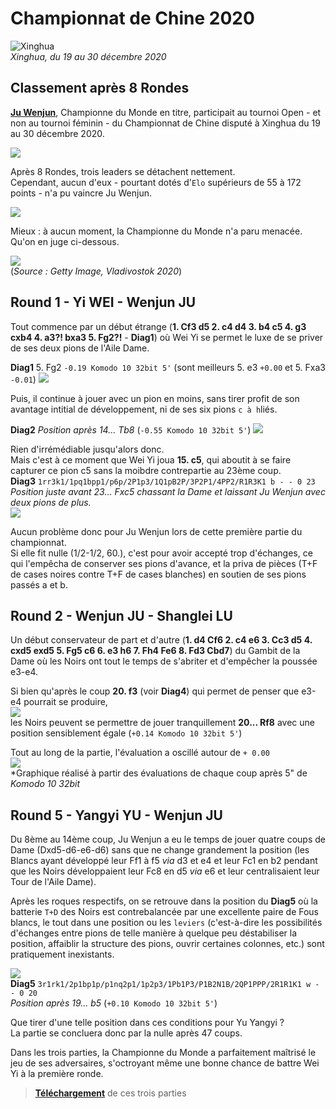 # Championnat de Chine 2020

![Xinghua](https://dynamic-media-cdn.tripadvisor.com/media/photo-o/12/e6/9d/97/wujindang-scenic-resort.jpg?w=1000&h=-1&s=1)  
*Xinghua, du 19 au 30 décembre 2020*


## Classement après 8 Rondes

[**Ju Wenjun**](https://en.wikipedia.org/wiki/Ju_Wenjun), Championne du Monde en titre, participait au tournoi Open - et non au tournoi féminin - du Championnat de Chine disputé à Xinghua du 19 au 30 décembre 2020.

![](Round_08.png)

Après 8 Rondes, trois leaders se détachent nettement.  
Cependant, aucun d'eux - pourtant dotés d'`Elo` supérieurs de 55 à 172 points - n'a pu vaincre Ju Wenjun.

![](Ju_Games.png)

Mieux : à aucun moment, la Championne du Monde n'a paru menacée.  
Qu'on en juge ci-dessous.

![](Ju_WCh2020.jpg)  
(*Source : Getty Image, Vladivostok 2020*)

## Round 1 - Yi WEI - Wenjun JU

Tout commence par un début étrange (**1. Cf3 d5 2. c4 d4 3. b4 c5 4. g3 cxb4 4. a3?! bxa3 5. Fg2?!** - **Diag1**) où Wei Yi se permet le luxe de se priver de ses deux pions de l'Aile Dame.

**Diag1**  5. Fg2 `-0.19 Komodo 10 32bit 5'` (sont meilleurs 5. e3 `+0.00` et 5. Fxa3 `-0.01`)
![](Diag1_ChCHN2020.png)  

Puis, il continue à jouer avec un pion en moins, sans tirer profit de son avantage intitial de développement, ni de ses six pions `c à h`liés.

**Diag2** *Position après 14... Tb8*  (`-0.55 Komodo 10 32bit 5'`)
![](Diag2_ChCHN2020.png)  

Rien d'irrémédiable jusqu'alors donc.  
Mais c'est à ce moment que Wei Yi joua **15. c5**, qui aboutit à se faire capturer ce pion c5 sans la moibdre contrepartie au 23ème coup.  
**Diag3** `1rr3k1/1pq1bpp1/p6p/2P1p3/1Q1pB2P/3P2P1/4PP2/R1R3K1 b - - 0 23`  
*Position juste avant 23... Fxc5 chassant la Dame et laissant Ju Wenjun avec deux pions de plus.*   
![](Diag3_ChCHN2020.png)   

Aucun problème donc pour Ju Wenjun lors de cette première partie du championnat.  
Si elle fit nulle (1/2-1/2, 60.), c'est pour avoir accepté trop d'échanges, ce qui l'empêcha de conserver ses pions d'avance, et la priva de pièces (T+F de cases noires contre T+F de cases blanches) en soutien de ses pions passés a et b.

## Round 2 - Wenjun JU - Shanglei LU

Un début conservateur de part et d'autre (**1. d4 Cf6 2. c4 e6 3. Cc3 d5 4. cxd5 exd5 5. Fg5 c6 6. e3 h6 7. Fh4 Fe6 8. Fd3 Cbd7**) du Gambit de la Dame où les Noirs ont tout le temps de s'abriter et d'empêcher la poussée e3-e4.

Si bien qu'après le coup **20. f3** (voir **Diag4**) qui permet de penser que e3-e4 pourrait se produire,  
![](Diag4_ChCHN2020.png)  
les Noirs peuvent se permettre de jouer tranquillement **20... Rf8** avec une position sensiblement égale (`+0.14 Komodo 10 32bit 5'`)

Tout au long de la partie, l'évaluation a oscillé autour de `+ 0.00`  
![](Eval_Ju_Lu.png)  
*Graphique réalisé à partir des évaluations de chaque coup après 5" de *Komodo 10 32bit*

## Round 5 - Yangyi YU - Wenjun JU

Du 8ème au 14ème coup, Ju Wenjun a eu le temps de jouer quatre coups de Dame (Dxd5-d6-e6-d6) sans que ne change grandement la position (les Blancs ayant développé leur Ff1 à f5 *via* d3 et e4 et leur Fc1 en b2 pendant que les Noirs développaient leur Fc8 en d5 *via* e6 et leur centralisaient leur Tour de l'Aile Dame).

Après les roques respectifs, on se retrouve dans la position du **Diag5** où la batterie `T+D` des Noirs est contrebalancée par une excellente paire de Fous blancs, le tout dans une position ou les `leviers` (c'est-à-dire les possibilités d'échanges entre pions de telle manière à quelque peu déstabiliser la position, affaiblir la structure des pions, ouvrir certaines colonnes, etc.) sont pratiquement inexistants.

![](Diag5_ChCHN2020.png)  
**Diag5** `3r1rk1/2p1bp1p/p1nq2p1/1p2p3/1Pb1P3/P1B2N1B/2QP1PPP/2R1R1K1 w - - 0 20`  
*Position après 19... b5* (`+0.10 Komodo 10 32bit 5'`)

Que tirer d'une telle position dans ces conditions pour Yu Yangyi ?  
La partie se concluera donc par la nulle après 47 coups.

Dans les trois parties, la Championne du Monde a parfaitement maîtrisé le jeu de ses adversaires, s'octroyant même une bonne chance de battre Wei Yi à la première ronde.

> [**Téléchargement**](ChCHN_2020.pgn) de ces trois parties

